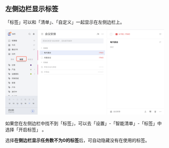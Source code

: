 ## 左侧边栏显示标签

「标签」可以和「清单」、「自定义」一起显示在左侧边栏上。

![](../../images/web/32.png)

如果您在左侧边栏中找不到「标签」，可以去「设置」-「智能清单」-「标签」中选择「开启标签」 。

选择**在侧边栏显示任务数不为0的标签**后，可自动隐藏没有在使用的标签。

